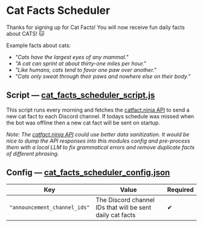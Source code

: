 # Cat Facts Scheduler

Thanks for signing up for Cat Facts! You will now receive fun daily facts about CATS! 🐱

Example facts about cats:

- _"Cats have the largest eyes of any mammal."_
- _"A cat can sprint at about thirty-one miles per hour."_
- _"Like humans, cats tend to favor one paw over another."_
- _"Cats only sweat through their paws and nowhere else on their body."_

## Script — [cat_facts_scheduler_script.js](cat_facts_scheduler_script.js)

This script runs every morning and fetches the [catfact.ninja API](https://catfact.ninja/) to send a new cat fact to each Discord channel. If todays schedule was missed when the bot was offline then a new cat fact will be sent on startup.

_Note: The [catfact.ninja API](https://catfact.ninja/) could use better data sanitization. It would be nice to dump the API responses into this modules config and pre-process them with a local LLM to fix grammatical errors and remove duplicate facts of different phrasing._

## Config — [cat_facts_scheduler_config.json](cat_facts_scheduler_config.json)

| Key                          | Value                                                     | Required |
| ---------------------------- | --------------------------------------------------------- | -------- |
| `"announcement_channel_ids"` | The Discord channel IDs that will be sent daily cat facts | ✔        |
